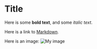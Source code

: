 Title
=====

Here is some **bold text**, and some *italic text*.

Here is a link to [Markdown](http://daringfireball.net/projects/markdown).

Here is an image:
![My image](http://www.foo.bar/image.png)
